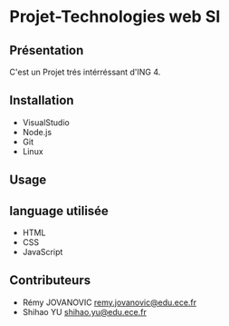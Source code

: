 # Projet-Technologies web SI

## Présentation
C'est un Projet trés intérréssant d'ING 4. 

## Installation
- VisualStudio
- Node.js
- Git
- Linux

## Usage

## language utilisée
- HTML
- CSS
- JavaScript

## Contributeurs

- Rémy JOVANOVIC <remy.jovanovic@edu.ece.fr>
- Shihao YU   <shihao.yu@edu.ece.fr>
